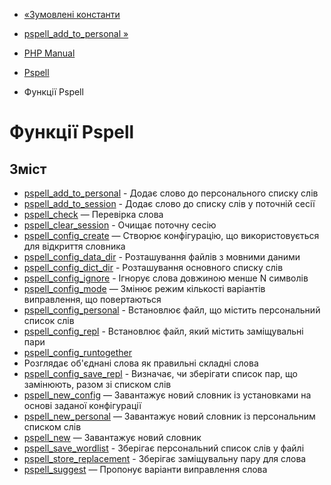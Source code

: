 - [«Зумовлені константи](pspell.constants.md)
- [pspell_add_to_personal »](function.pspell-add-to-personal.md)

- [PHP Manual](index.md)
- [Pspell](book.pspell.md)
- Функції Pspell

# Функції Pspell

## Зміст

- [pspell_add_to_personal](function.pspell-add-to-personal.md) -
Додає слово до персонального списку слів
- [pspell_add_to_session](function.pspell-add-to-session.md) -
Додає слово до списку слів у поточній сесії
- [pspell_check](function.pspell-check.md) — Перевірка слова
- [pspell_clear_session](function.pspell-clear-session.md) - Очищає
поточну сесію
- [pspell_config_create](function.pspell-config-create.md) — Створює
конфігурацію, що використовується для відкриття словника
- [pspell_config_data_dir](function.pspell-config-data-dir.md) -
Розташування файлів з мовними даними
- [pspell_config_dict_dir](function.pspell-config-dict-dir.md) -
Розташування основного списку слів
- [pspell_config_ignore](function.pspell-config-ignore.md) -
Ігнорує слова довжиною менше N символів
- [pspell_config_mode](function.pspell-config-mode.md) — Змінює
режим кількості варіантів виправлення, що повертаються
- [pspell_config_personal](function.pspell-config-personal.md) -
Встановлює файл, що містить персональний список слів
- [pspell_config_repl](function.pspell-config-repl.md) -
Встановлює файл, який містить заміщувальні пари
- [pspell_config_runtogether](function.pspell-config-runtogether.md)
- Розглядає об'єднані слова як правильні складні слова
- [pspell_config_save_repl](function.pspell-config-save-repl.md) -
Визначає, чи зберігати список пар, що замінюють, разом зі списком
слів
- [pspell_new_config](function.pspell-new-config.md) — Завантажує
новий словник із установками на основі заданої конфігурації
- [pspell_new_personal](function.pspell-new-personal.md) — Завантажує
новий словник із персональним списком слів
- [pspell_new](function.pspell-new.md) — Завантажує новий словник
- [pspell_save_wordlist](function.pspell-save-wordlist.md) -
Зберігає персональний список слів у файлі
- [pspell_store_replacement](function.pspell-store-replacement.md) -
Зберігає заміщувальну пару для слова
- [pspell_suggest](function.pspell-suggest.md) — Пропонує варіанти
виправлення слова
